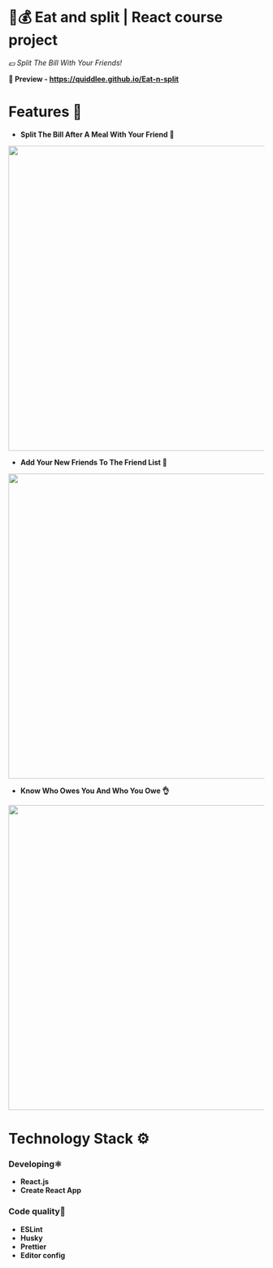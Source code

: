 # **🍴💰 Eat and split | React course project**

*💵 Split The Bill With Your Friends!*

**👀 Preview - https://quiddlee.github.io/Eat-n-split**

# Features 🚀
- **Split The Bill After A Meal With Your Friend 🤝**
  
<img width="600px" src="https://github.com/Quiddlee/Eat-n-split/assets/114234698/c51c7945-4a34-41ff-8067-d4db9eea27c8"></img>

- **Add Your New Friends To The Friend List 👥**

<img width="600px" src="https://github.com/Quiddlee/Eat-n-split/assets/114234698/122b8f78-678c-423a-8e4d-6b7510a9dd72"></img>

- **Know Who Owes You And Who You Owe 👌**

<img width="600px" src="https://github.com/Quiddlee/Eat-n-split/assets/114234698/9ccfa44b-44e2-4957-bfd8-651e8f175af3"></img>


# Technology Stack ⚙️
### **Developing⚛️**
- **React.js**
- **Create React App**

### **Code quality🧹**
- **ESLint**
- **Husky**
- **Prettier**
- **Editor config**
